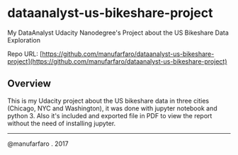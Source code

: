 # dataanalyst-us-bikeshare-project
My DataAnalyst Udacity Nanodegree's Project about the US Bikeshare Data Exploration

Repo URL: [https://github.com/manufarfaro/dataanalyst-us-bikeshare-project](https://github.com/manufarfaro/dataanalyst-us-bikeshare-project)

## Overview
This is my Udacity project about the US bikeshare data in three cities (Chicago, NYC and Washington), it was done with jupyter notebook and python 3.
Also it's included and exported file in PDF to view the report without the need of installing jupyter.

---
@manufarfaro . 2017
